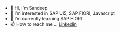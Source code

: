 - 👋 Hi, I’m Sandeep
- 👀 I’m interested in SAP UI5, SAP FIORI, Javascript
- 🌱 I’m currently learning SAP FIORI
- 📫 How to reach me ... <a href="https://linkedin.com/in/sandeepbnvh">Linkedin</a>

<!---
sandeepbnvh/sandeepbnvh is a ✨ special ✨ repository because its `README.md` (this file) appears on your GitHub profile.
You can click the Preview link to take a look at your changes.
--->
